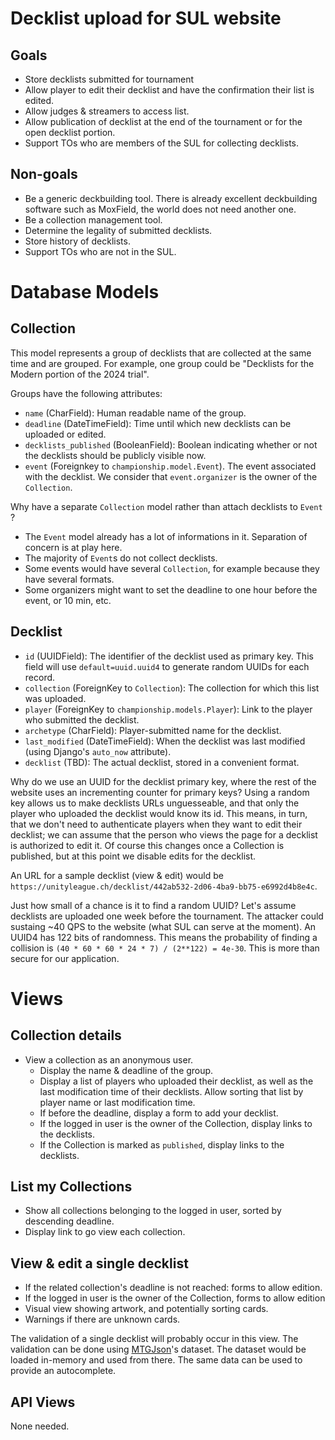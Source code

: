 # Decklist upload for SUL website

## Goals

- Store decklists submitted for tournament
- Allow player to edit their decklist and have the confirmation their list is edited.
- Allow judges & streamers to access list.
- Allow publication of decklist at the end of the tournament or for the open decklist portion.
- Support TOs who are members of the SUL for collecting decklists.

## Non-goals

- Be a generic deckbuilding tool.
    There is already excellent deckbuilding software such as MoxField, the world does not need another one.
- Be a collection management tool.
- Determine the legality of submitted decklists.
- Store history of decklists.
- Support TOs who are not in the SUL.

# Database Models

## Collection

This model represents a group of decklists that are collected at the same time and are grouped.
For example, one group could be "Decklists for the Modern portion of the 2024 trial".

Groups have the following attributes:

- `name` (CharField): Human readable name of the group.
- `deadline` (DateTimeField): Time until which new decklists can be uploaded or edited.
- `decklists_published` (BooleanField): Boolean indicating whether or not the decklists should be publicly visible now.
- `event` (Foreignkey to `championship.model.Event`).
    The event associated with the decklist.
    We consider that `event.organizer` is the owner of the `Collection`.

Why have a separate `Collection` model rather than attach decklists to `Event` ?

- The `Event` model already has a lot of informations in it.
    Separation of concern is at play here.
- The majority of `Event`s do not collect decklists.
- Some events would have several `Collection`, for example because they have several formats.
- Some organizers might want to set the deadline to one hour before the event, or 10 min, etc.

## Decklist

- `id` (UUIDField): The identifier of the decklist used as primary key.
    This field will use `default=uuid.uuid4` to generate random UUIDs for each record.
- `collection` (ForeignKey to `Collection`): The collection for which this list was uploaded.
- `player` (ForeignKey to `championship.models.Player`): Link to the player who submitted the decklist.
- `archetype` (CharField): Player-submitted name for the decklist.
- `last_modified` (DateTimeField): When the decklist was last modified (using Django's `auto_now` attribute).
- `decklist` (TBD): The actual decklist, stored in a convenient format.

Why do we use an UUID for the decklist primary key, where the rest of the website uses an incrementing counter for primary keys?
Using a random key allows us to make decklists URLs unguesseable, and that only the player who uploaded the decklist would know its id.
This means, in turn, that we don't need to authenticate players when they want to edit their decklist; we can assume that the person who views the page for a decklist is authorized to edit it.
Of course this changes once a Collection is published, but at this point we disable edits for the decklist.

An URL for a sample decklist (view & edit) would be `https://unityleague.ch/decklist/442ab532-2d06-4ba9-bb75-e6992d4b8e4c`.

Just how small of a chance is it to find a random UUID?
Let's assume decklists are uploaded one week before the tournament.
The attacker could sustaing ~40 QPS to the website (what SUL can serve at the moment).
An UUID4 has 122 bits of randomness.
This means the probability of finding a collision is `(40 * 60 * 60 * 24 * 7) / (2**122) = 4e-30`.
This is more than secure for our application.

# Views

## Collection details

- View a collection as an anonymous user.
    * Display the name & deadline of the group.
    * Display a list of players who uploaded their decklist, as well as the last modification time of their decklists.
        Allow sorting that list by player name or last modification time.
    * If before the deadline, display a form to add your decklist.
    * If the logged in user is the owner of the Collection, display links to the decklists.
    * If the Collection is marked as `published`, display links to the decklists.

## List my Collections

- Show all collections belonging to the logged in user, sorted by descending deadline.
- Display link to go view each collection.

## View & edit a single decklist

- If the related collection's deadline is not reached: forms to allow edition.
- If the logged in user is the owner of the Collection, forms to allow edition
- Visual view showing artwork, and potentially sorting cards.
- Warnings if there are unknown cards.

The validation of a single decklist will probably occur in this view.
The validation can be done using [MTGJson](https://mtgjson.com/)'s dataset.
The dataset would be loaded in-memory and used from there.
The same data can be used to provide an autocomplete.

## API Views

None needed.
